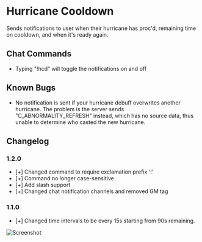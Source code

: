 # Hurricane Cooldown

Sends notifications to user when their hurricane has proc'd, remaining time on cooldown, and when it's ready again.


## Chat Commands
* Typing "!hcd" will toggle the notifications on and off


## Known Bugs
* No notification is sent if your hurricane debuff overwrites another hurricane.
The problem is the server sends "C_ABNORMALITY_REFRESH" instead, which has no source data, 
thus unable to determine who casted the new hurricane.


## Changelog 
### 1.2.0
* [+] Changed command to require exclamation prefix '!'
* [+] Command no longer case-sensitive
* [+] Add slash support
* [+] Changed chat notification channels and removed GM tag
### 1.1.0
* [+] Changed time intervals to be every 15s starting from 90s remaining.


![Screenshot](http://i.imgur.com/oMZVc7c.jpg)
